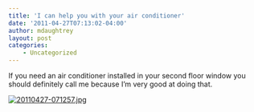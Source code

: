 ```yaml
---
title: 'I can help you with your air conditioner'
date: '2011-04-27T07:13:02-04:00'
author: mdaughtrey
layout: post
categories:
    - Uncategorized
---
```


If you need an air conditioner installed in your second floor window you should definitely call me because I’m very good at doing that.

[![20110427-071257.jpg](/assets/uploads/2011/04/20110427-071257.jpg)](/assets/uploads/2011/04/20110427-071257.jpg)
